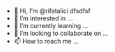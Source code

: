 - 👋 Hi, I’m @rifatalici dfsdfsf
- 👀 I’m interested in ...
- 🌱 I’m currently learning ...
- 💞️ I’m looking to collaborate on ...
- 📫 How to reach me ...

<!---
rifatalici/rifatalici is a ✨ special ✨ repository because its `README.md` (this file) appears on your GitHub profile.
You can click the Preview link to take a look at your changes.
--->
